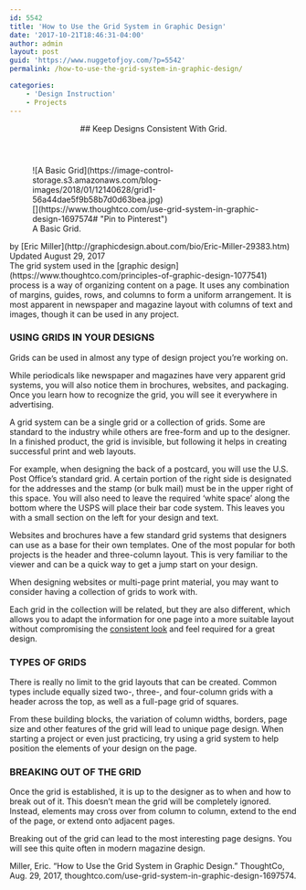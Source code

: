 ```yaml
---
id: 5542
title: 'How to Use the Grid System in Graphic Design'
date: '2017-10-21T18:46:31-04:00'
author: admin
layout: post
guid: 'https://www.nuggetofjoy.com/?p=5542'
permalink: /how-to-use-the-grid-system-in-graphic-design/

categories:
    - 'Design Instruction'
    - Projects
---
```


<header class="loc article-header article-header">## Keep Designs Consistent With Grid.

</header><figure class="comp figure-article lock-primary figure-portrait" id="figure-article_1-0"><div class="figure-media"><div class="img-placeholder">![A Basic Grid](https://image-control-storage.s3.amazonaws.com/blog-images/2018/01/12140628/grid1-56a44dae5f9b58b7d0d63bea.jpg)</div>[](https://www.thoughtco.com/use-grid-system-in-graphic-design-1697574# "Pin to Pinterest")

</div><figcaption class="figure-article-caption"> A Basic Grid.</figcaption></figure><div class="loc pre-content"><div class="comp article-meta mntl-block" data-tracking-container="true" id="article-meta_1-0"><div class="comp byline" id="byline_1-0"><span class="byline-name">by [Eric Miller](http://graphicdesign.about.com/bio/Eric-Miller-29383.htm)</span></div><div class="comp updated-label article-updated-label" id="updated-label_1-0">Updated August 29, 2017</div></div></div><div class="comp flex article-content" id="flex_1-0">The grid system used in the [graphic design](https://www.thoughtco.com/principles-of-graphic-design-1077541) process is a way of organizing content on a page. It uses any combination of margins, guides, rows, and columns to form a uniform arrangement. It is most apparent in newspaper and magazine layout with columns of text and images, though it can be used in any project.

### USING GRIDS IN YOUR DESIGNS

Grids can be used in almost any type of design project you’re working on.

While periodicals like newspaper and magazines have very apparent grid systems, you will also notice them in brochures, websites, and packaging. Once you learn how to recognize the grid, you will see it everywhere in advertising.

A grid system can be a single grid or a collection of grids. Some are standard to the industry while others are free-form and up to the designer. In a finished product, the grid is invisible, but following it helps in creating successful print and web layouts.

For example, when designing the back of a postcard, you will use the U.S. Post Office’s standard grid. A certain portion of the right side is designated for the addresses and the stamp (or bulk mail) must be in the upper right of this space. You will also need to leave the required ‘white space’ along the bottom where the USPS will place their bar code system. This leaves you with a small section on the left for your design and text.

Websites and brochures have a few standard grid systems that designers can use as a base for their own templates. One of the most popular for both projects is the header and three-column layout. This is very familiar to the viewer and can be a quick way to get a jump start on your design.

When designing websites or multi-page print material, you may want to consider having a collection of grids to work with.

Each grid in the collection will be related, but they are also different, which allows you to adapt the information for one page into a more suitable layout without compromising the [consistent look](https://www.thoughtco.com/use-fewer-fonts-1074171) and feel required for a great design.

### TYPES OF GRIDS

There is really no limit to the grid layouts that can be created. Common types include equally sized two-, three-, and four-column grids with a header across the top, as well as a full-page grid of squares.

From these building blocks, the variation of column widths, borders, page size and other features of the grid will lead to unique page design. When starting a project or even just practicing, try using a grid system to help position the elements of your design on the page.

### BREAKING OUT OF THE GRID

Once the grid is established, it is up to the designer as to when and how to break out of it. This doesn’t mean the grid will be completely ignored. Instead, elements may cross over from column to column, extend to the end of the page, or extend onto adjacent pages.

Breaking out of the grid can lead to the most interesting page designs. You will see this quite often in modern magazine design.

</div>Miller, Eric. “How to Use the Grid System in Graphic Design.” ThoughtCo, Aug. 29, 2017, thoughtco.com/use-grid-system-in-graphic-design-1697574.